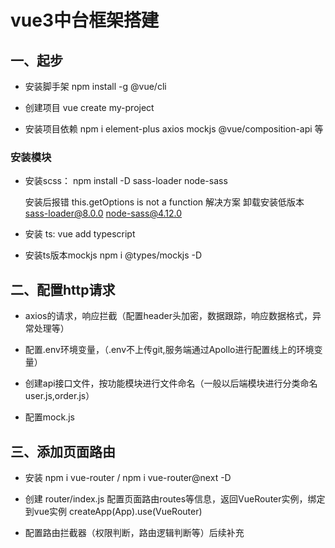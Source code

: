 # vue3中台框架搭建

## 一、起步

+ 安装脚手架 npm install -g @vue/cli

+ 创建项目 vue create my-project

+ 安装项目依赖 npm i  element-plus axios mockjs @vue/composition-api 等

### 安装模块

- 安装scss： npm install -D sass-loader node-sass 

    安装后报错 this.getOptions is not a function 
    解决方案 卸载安装低版本 sass-loader@8.0.0   node-sass@4.12.0

- 安装 ts: vue add typescript

- 安装ts版本mockjs  npm i @types/mockjs -D

## 二、配置http请求

+ axios的请求，响应拦截（配置header头加密，数据跟踪，响应数据格式，异常处理等）

+ 配置.env环境变量，（.env不上传git,服务端通过Apollo进行配置线上的环境变量）

+ 创建api接口文件，按功能模块进行文件命名（一般以后端模块进行分类命名 user.js,order.js）

+ 配置mock.js 

## 三、添加页面路由

+ 安装 npm i vue-router  / npm i vue-router@next -D

+ 创建 router/index.js 配置页面路由routes等信息，返回VueRouter实例，绑定到vue实例 createApp(App).use(VueRouter)

+ 配置路由拦截器（权限判断，路由逻辑判断等）后续补充





